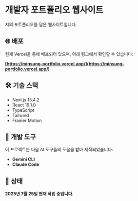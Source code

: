 # 개발자 포트폴리오 웹사이트

저의 포트폴리오를 담은 웹사이트입니다.

## 🌐 배포

현재 Vercel을 통해 배포되어 있으며, 아래 링크에서 확인할 수 있습니다:

**[https://minsung-portfolio.vercel.app/](https://minsung-portfolio.vercel.app/)**

## 🛠 기술 스택

- Next.js 15.4.2
- React 19.1.0  
- TypeScript
- Tailwind
- Framer Motion

## 🤖 개발 도구

이 프로젝트는 다음 AI 도구들의 도움을 받아 제작되었습니다:
- **Gemini CLI**
- **Claude Code**

## 📅 상태

**2025년 7월 25일 현재 작업 중입니다.**
